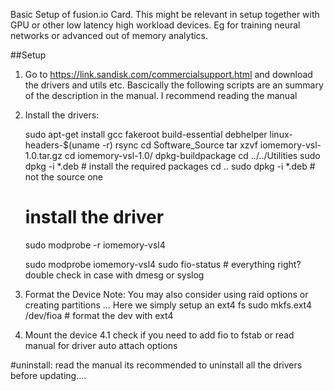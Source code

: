 Basic Setup of fusion.io Card.
This might be relevant in setup together with GPU or other low latency high workload devices. Eg for training neural networks or advanced out of memory analytics.

##Setup

1. Go to https://link.sandisk.com/commercialsupport.html and download the drivers and utils etc. Bascically the following scripts are an summary of the description in the manual. I recommend reading the manual

2. Install the drivers:


    sudo apt-get install gcc fakeroot build-essential debhelper linux-headers-$(uname -r) rsync
    cd Software_Source
    tar xzvf iomemory-vsl<version>-1.0.tar.gz
    cd iomemory-vsl<version>-1.0/
    dpkg-buildpackage
    cd ../../Utilities
    sudo dpkg -i *.deb # install the required packages
    cd ..
    sudo dpkg -i *.deb # not the source one
    # install the driver
    sudo modprobe -r iomemory-vsl4

    sudo modprobe iomemory-vsl4
    sudo fio-status # everything right? double check in case with dmesg or syslog


3. Format the Device
Note: You may also consider using raid options or creating partitions ... Here we simply setup an ext4 fs
    sudo mkfs.ext4 /dev/fioa # format the dev with ext4
4. Mount the device
4.1 check if you need to add fio to fstab or read manual for driver auto attach options

#uninstall:
read the manual its recommended to uninstall all the drivers before updating....